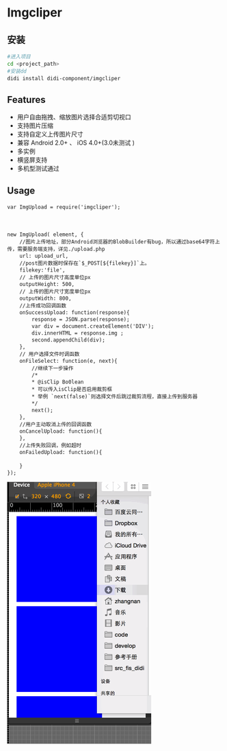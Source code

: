 # Imgcliper


## 安装

```bash
#进入项目
cd <project_path>
#安装dd
didi install didi-component/imgcliper
```



## Features

- 用户自由拖拽、缩放图片选择合适剪切视口
- 支持图片压缩
- 支持自定义上传图片尺寸
- 兼容 Android 2.0+ 、 iOS 4.0+(3.0未测试	)
- 多实例
- 横竖屏支持
- 多机型测试通过


## Usage

```
var ImgUpload = require('imgcliper');



new ImgUpload( element, {
	//图片上传地址，部分Android浏览器的BlobBuilder有bug，所以通过base64字符上传，需要服务端支持，详见./upload.php
	url: upload_url,
	//post图片数据时保存在`$_POST[${filekey}]`上。
	filekey:'file',
	// 上传的图片尺寸高度单位px
	outputHeight: 500,
	// 上传的图片尺寸宽度单位px
	outputWidth: 800,
	//上传成功回调函数
	onSuccessUpload: function(response){
		response = JSON.parse(response);
		var div = document.createElement('DIV');
		div.innerHTML = response.img ;
		second.appendChild(div);
	},
	// 用户选择文件时调函数
	onFileSelect: function(e, next){
		//继续下一步操作
		/*
		* @isClip Bo0lean
		* 可以传入isClip是否启用裁剪框
		* 举例 `next(false)`则选择文件后跳过裁剪流程，直接上传到服务器
		*/
		next();
	},
	//用户主动取消上传的回调函数
	onCancelUpload: function(){
	},
	//上传失败回调，例如超时
	onFailedUpload: function(){
		
	}
});

```


![图片演示](./2.gif)